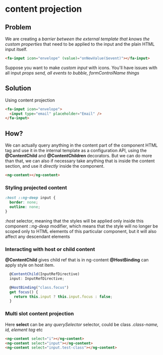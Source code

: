 # content projection

## Problem

We are creating a _barrier between the external template that knows the custom properties_ that need to be applied to the input and the plain HTML input itself.

```html
<fa-input icon="envelope" (value)="onNewValue($event)"></fa-input>
```

Suppose you want to make _custom input_ with icons.
You'll have issues with all input _props send, all events to bubble, formControlName things_

## Solution

Using content projection

```html
<fa-input icon="envelope">
  <input type="email" placeholder="Email" />
</fa-input>
```

## How?

We can actually query anything in the content part of the component HTML tag and use it in the internal template as a configuration API, using the **@ContentChild** and **@ContentChildren** decorators.
But we can do more than that, we can also if necessary take anything that is inside the content section, and use it _directly_ inside the component.

```html
<ng-content></ng-content>
```

### Styling projected content

```css
:host ::ng-deep input {
  border: none;
  outline: none;
}
```

_:host_ selector, meaning that the styles will be applied only inside this component
_::ng-deep_ modifier, which means that the style will no longer be scoped only to HTML elements of this particular component, but it will also affect any descendant elements

### Interacting with host or child content

**@ContentChild** gives child ref that is in ng-content
**@HostBinding** can apply style on host item.

```ts
  @ContentChild(InputRefDirective)
  input: InputRefDirective;

  @HostBinding("class.focus")
  get focus() {
    return this.input ? this.input.focus : false;
  }
```

### Multi slot content projection

Here **select** can be any _querySelector_ selector, could be class _.class-name, id, element tag_ etc

```html
<ng-content select="i"></ng-content>
<ng-content select="input"></ng-content>
<ng-content select="input.test-class"></ng-content>
```
